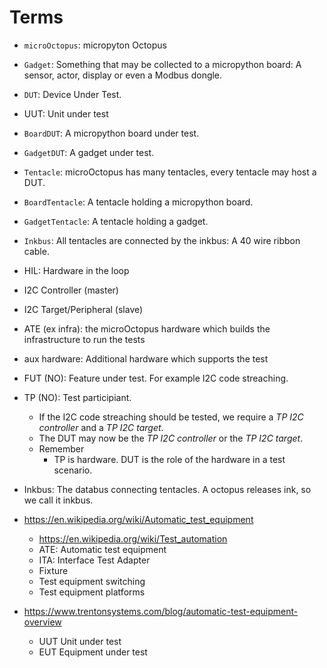 # Terms

* `microOctopus`: micropyton Octopus
* `Gadget`: Something that may be collected to a micropython board: A sensor, actor, display or even a Modbus dongle.
* `DUT`: Device Under Test.
 * UUT: Unit under test
* `BoardDUT`: A micropython board under test.
* `GadgetDUT`: A gadget under test.
* `Tentacle`: microOctopus has many tentacles, every tentacle may host a DUT.
* `BoardTentacle`: A tentacle holding a micropython board.
* `GadgetTentacle`: A tentacle holding a gadget.
* `Inkbus`: All tentacles are connected by the inkbus: A 40 wire ribbon cable.

* HIL: Hardware in the loop

 * I2C Controller (master)
 * I2C Target/Peripheral (slave)
 * ATE (ex infra): the microOctopus hardware which builds the infrastructure to run the tests
 * aux hardware: Additional hardware which supports the test
 * FUT (NO): Feature under test. For example I2C code streaching.
 * TP (NO): Test participiant.
   * If the I2C code streaching should be tested, we require a *TP I2C controller* and a *TP I2C target*.
   * The DUT may now be the *TP I2C controller* or the *TP I2C target*.
   * Remember
     * TP is hardware. DUT is the role of the hardware in a test scenario.
 * Inkbus: The databus connecting tentacles. A octopus releases ink, so we call it inkbus.

* https://en.wikipedia.org/wiki/Automatic_test_equipment
  * https://en.wikipedia.org/wiki/Test_automation
  * ATE: Automatic test equipment
  * ITA: Interface Test Adapter
  * Fixture
  * Test equipment switching
  * Test equipment platforms

* https://www.trentonsystems.com/blog/automatic-test-equipment-overview
  * UUT Unit under test
  * EUT Equipment under test
